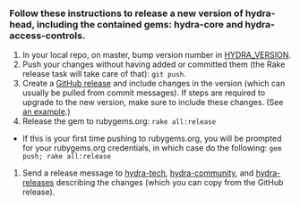 ### Follow these instructions to release a new version of hydra-head, including the contained gems: hydra-core and hydra-access-controls.

1. In your local repo, on master, bump version number in [HYDRA_VERSION](https://github.com/projecthydra/hydra-head/blob/master/HYDRA_VERSION).
1. Push your changes without having added or committed them (the Rake release task will take care of that): `git push`. 
1. Create a [GitHub release](https://github.com/projecthydra/hydra-head/releases/new) and include changes in the version (which can usually be pulled from commit messages). If steps are required to upgrade to the new version, make sure to include these changes. (See [an example](https://github.com/projecthydra/hydra-head/releases/tag/v9.2.2).)
1. Release the gem to rubygems.org: `rake all:release`
  * If this is your first time pushing to rubygems.org, you will be prompted for your rubygems.org credentials, in which case do the following: `gem push; rake all:release`
1. Send a release message to [hydra-tech](mailto:hydra-tech@googlegroups.com), [hydra-community](mailto:hydra-community@googlegroups.com), and [hydra-releases](mailto:hydra-releases@googlegroups.com) describing the changes (which you can copy from the GitHub release).
